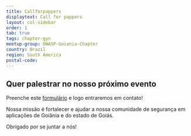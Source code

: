 ```yaml
---
title: Callforpappers
displaytext: Call for pappers
layout: col-sidebar
order: 1
tab: true
tags: chapter-gyn
meetup-group: OWASP-Goiania-Chapter
country: Brazil
region: South America
postal-code: 
---
```


## Quer palestrar no nosso próximo evento

Preenche este [formulário](https://forms.gle/YwByNWEwDB2NyoSQ9) e logo entraremos em contato!

<p></p>

Nossa missão é fortalecer e ajudar a nossa comunidade de segurança em aplicações de Goiânia e do estado de Goiás.

<p></p>

Obrigado por se juntar a nós!
